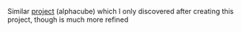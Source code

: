 Similar [project](https://github.com/kyo-takano/alphacube) (alphacube) which I only discovered after creating this project, though is much more refined
